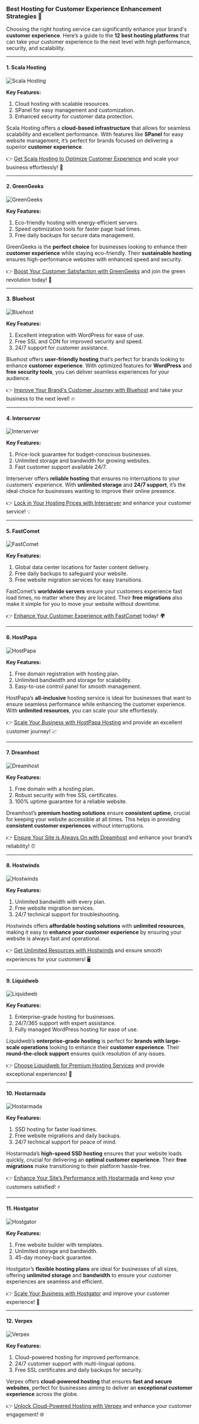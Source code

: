 ### Best Hosting for Customer Experience Enhancement Strategies 🚀

Choosing the right hosting service can significantly enhance your brand's **customer experience**. Here’s a guide to the **12 best hosting platforms** that can take your customer experience to the next level with high performance, security, and scalability.

---

#### 1. Scala Hosting 
![Scala Hosting](https://i.imgur.com/uJ5JIK3.png "Scala Web Hosting")

**Key Features:**
1. Cloud hosting with scalable resources.
2. SPanel for easy management and customization.
3. Enhanced security for customer data protection.

Scala Hosting offers a **cloud-based infrastructure** that allows for seamless scalability and excellent performance. With features like **SPanel** for easy website management, it’s perfect for brands focused on delivering a superior **customer experience**.

👉 [Get Scala Hosting to Optimize Customer Experience](https://snipitx.com/scala-jy) and scale your business effortlessly! 🌟

---

#### 2. GreenGeeks
![GreenGeeks](https://i.imgur.com/eEwuntu.jpg "GreenGeeks Hosting")

**Key Features:**
1. Eco-friendly hosting with energy-efficient servers.
2. Speed optimization tools for faster page load times.
3. Free daily backups for secure data management.

GreenGeeks is the **perfect choice** for businesses looking to enhance their **customer experience** while staying eco-friendly. Their **sustainable hosting** ensures high-performance websites with enhanced speed and security.

👉 [Boost Your Customer Satisfaction with GreenGeeks](https://snipitx.com/greengeeks-jy) and join the green revolution today! 🌱

---

#### 3. Bluehost
![Bluehost](https://i.imgur.com/PasFF9E.jpeg "Bluehost Hosting")

**Key Features:**
1. Excellent integration with WordPress for ease of use.
2. Free SSL and CDN for improved security and speed.
3. 24/7 support for customer assistance.

Bluehost offers **user-friendly hosting** that’s perfect for brands looking to enhance **customer experience**. With optimized features for **WordPress** and **free security tools**, you can deliver seamless experiences for your audience.

👉 [Improve Your Brand's Customer Journey with Bluehost](https://snipitx.com/bluehost-jy) and take your business to the next level! 🔥

---

#### 4. Interserver
![Interserver](https://i.imgur.com/OM5dOEW.jpeg "Interserver Hosting")

**Key Features:**
1. Price-lock guarantee for budget-conscious businesses.
2. Unlimited storage and bandwidth for growing websites.
3. Fast customer support available 24/7.

Interserver offers **reliable hosting** that ensures no interruptions to your customers’ experience. With **unlimited storage** and **24/7 support**, it’s the ideal choice for businesses wanting to improve their online presence.

👉 [Lock in Your Hosting Prices with Interserver](https://snipitx.com/interserver-jy) and enhance your customer service! 💡

---

#### 5. FastComet
![FastComet](https://i.imgur.com/7qgXuWp.png "FastComet Hosting")

**Key Features:**
1. Global data center locations for faster content delivery.
2. Free daily backups to safeguard your website.
3. Free website migration services for easy transitions.

FastComet’s **worldwide servers** ensure your customers experience fast load times, no matter where they are located. Their **free migrations** also make it simple for you to move your website without downtime.

👉 [Enhance Your Customer Experience with FastComet](https://snipitx.com/fastcomet-jy) today! 🌍

---

#### 6. HostPapa
![HostPapa](https://i.imgur.com/ouDTkvl.jpeg "HostPapa Hosting")

**Key Features:**
1. Free domain registration with hosting plan.
2. Unlimited bandwidth and storage for scalability.
3. Easy-to-use control panel for smooth management.

HostPapa’s **all-inclusive** hosting service is ideal for businesses that want to ensure seamless performance while enhancing the customer experience. With **unlimited resources**, you can scale your site effortlessly.

👉 [Scale Your Business with HostPapa Hosting](https://snipitx.com/hostpapa-jy) and provide an excellent customer journey! 📈

---

#### 7. Dreamhost
![Dreamhost](https://i.imgur.com/rXIg8ip.jpeg "Dreamhost Hosting")

**Key Features:**
1. Free domain with a hosting plan.
2. Robust security with free SSL certificates.
3. 100% uptime guarantee for a reliable website.

Dreamhost’s **premium hosting solutions** ensure **consistent uptime**, crucial for keeping your website accessible at all times. This helps in providing **consistent customer experiences** without interruptions.

👉 [Ensure Your Site is Always On with Dreamhost](https://snipitx.com/dreamhost-jy) and enhance your brand’s reliability! ⏰

---

#### 8. Hostwinds
![Hostwinds](https://i.imgur.com/53aSNXx.jpeg "Hostwinds Hosting")

**Key Features:**
1. Unlimited bandwidth with every plan.
2. Free website migration services.
3. 24/7 technical support for troubleshooting.

Hostwinds offers **affordable hosting solutions** with **unlimited resources**, making it easy to **enhance your customer experience** by ensuring your website is always fast and operational.

👉 [Get Unlimited Resources with Hostwinds](https://snipitx.com/hostwinds-jy) and ensure smooth experiences for your customers! 🖥️

---

#### 9. Liquidweb
![Liquidweb](https://i.imgur.com/4IvT9SC.jpeg "Liquidweb Hosting")

**Key Features:**
1. Enterprise-grade hosting for businesses.
2. 24/7/365 support with expert assistance.
3. Fully managed WordPress hosting for ease of use.

Liquidweb’s **enterprise-grade hosting** is perfect for **brands with large-scale operations** looking to enhance their **customer experience**. Their **round-the-clock support** ensures quick resolution of any issues.

👉 [Choose Liquidweb for Premium Hosting Services](https://snipitx.com/liquidweb-jy) and provide exceptional experiences! 🌟

---

#### 10. Hostarmada
![Hostarmada](https://i.imgur.com/KFbdf3o.jpeg "Hostarmada Hosting")

**Key Features:**
1. SSD hosting for faster load times.
2. Free website migrations and daily backups.
3. 24/7 technical support for peace of mind.

Hostarmada’s **high-speed SSD hosting** ensures that your website loads quickly, crucial for delivering an **optimal customer experience**. Their **free migrations** make transitioning to their platform hassle-free.

👉 [Enhance Your Site’s Performance with Hostarmada](https://snipitx.com/hostarmada-jy) and keep your customers satisfied! ⚡

---

#### 11. Hostgator
![Hostgator](https://i.imgur.com/BcVkH57.jpeg "Hostgator Hosting")

**Key Features:**
1. Free website builder with templates.
2. Unlimited storage and bandwidth.
3. 45-day money-back guarantee.

Hostgator’s **flexible hosting plans** are ideal for businesses of all sizes, offering **unlimited storage** and **bandwidth** to ensure your customer experiences are seamless and efficient.

👉 [Scale Your Business with Hostgator](https://snipitx.com/hostgator-jy) and improve your customer experience! 🚀

---

#### 12. Verpex
![Verpex](https://i.imgur.com/6x5LhiS.jpeg "Verpex Hosting")

**Key Features:**
1. Cloud-powered hosting for improved performance.
2. 24/7 customer support with multi-lingual options.
3. Free SSL certificates and daily backups for security.

Verpex offers **cloud-powered hosting** that ensures **fast and secure websites**, perfect for businesses aiming to deliver an **exceptional customer experience** across the globe.

👉 [Unlock Cloud-Powered Hosting with Verpex](https://snipitx.com/verpex-jy) and enhance your customer engagement! 🌐

